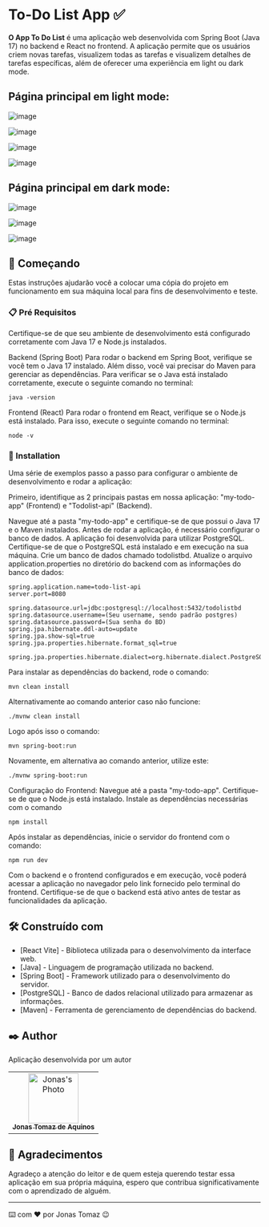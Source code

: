 # To-Do List App ✅


**O App To Do List** é uma aplicação web desenvolvida com Spring Boot (Java 17) no backend e React no frontend. A aplicação permite que os usuários criem novas tarefas, visualizem todas as tarefas e visualizem detalhes de tarefas específicas, além de oferecer uma experiência em light ou dark mode.

## Página principal em light mode:

![image](https://github.com/user-attachments/assets/2716147c-f00d-40d6-b8fa-b84d84aa4b2f)

![image](https://github.com/user-attachments/assets/1257fad5-51df-4a53-a43d-143bcadda326)

![image](https://github.com/user-attachments/assets/73ff495f-5f4c-4e9a-adf6-51910f236f65)

![image](https://github.com/user-attachments/assets/9bf70e80-763f-4198-acae-147f6e3fa102)

## Página principal em dark mode:

![image](https://github.com/user-attachments/assets/47d5de6e-ce11-4d97-81b2-779fba6c3137)

![image](https://github.com/user-attachments/assets/0e79af06-9324-4ee9-a0e5-a7c61bd945a6)

![image](https://github.com/user-attachments/assets/4dffaacb-f54f-49f5-9927-e6d0ef076b9f)


## 🚀 Começando 

Estas instruções ajudarão você a colocar uma cópia do projeto em funcionamento em sua máquina local para fins de desenvolvimento e teste.

### 📋 Pré Requisitos

Certifique-se de que seu ambiente de desenvolvimento está configurado corretamente com Java 17 e Node.js instalados. 

Backend (Spring Boot)
Para rodar o backend em Spring Boot, verifique se você tem o Java 17 instalado. Além disso, você vai precisar do Maven para gerenciar as dependências. Para verificar se o Java está instalado corretamente, execute o seguinte comando no terminal:

```
java -version
```

Frontend (React)
Para rodar o frontend em React, verifique se o Node.js está instalado. Para isso, execute o seguinte comando no terminal:

```
node -v
```

### 🔧 Installation

Uma série de exemplos passo a passo para configurar o ambiente de desenvolvimento e rodar a aplicação:

Primeiro, identifique as 2 principais pastas em nossa aplicação: "my-todo-app" (Frontend) e "Todolist-api" (Backend).

Navegue até a pasta "my-todo-app" e certifique-se de que possui o Java 17 e o Maven instalados.
Antes de rodar a aplicação, é necessário configurar o banco de dados. A aplicação foi desenvolvida para utilizar PostgreSQL.
Certifique-se de que o PostgreSQL está instalado e em execução na sua máquina.
Crie um banco de dados chamado todolistbd.
Atualize o arquivo application.properties no diretório do backend com as informações do banco de dados:

```
spring.application.name=todo-list-api
server.port=8080

spring.datasource.url=jdbc:postgresql://localhost:5432/todolistbd
spring.datasource.username=(Seu username, sendo padrão postgres)
spring.datasource.password=(Sua senha do BD)
spring.jpa.hibernate.ddl-auto=update
spring.jpa.show-sql=true
spring.jpa.properties.hibernate.format_sql=true

spring.jpa.properties.hibernate.dialect=org.hibernate.dialect.PostgreSQLDialect
```

Para instalar as dependências do backend, rode o comando:

```
mvn clean install
```

Alternativamente ao comando anterior caso não funcione:

```
./mvnw clean install
```

Logo após isso o comando:

```
mvn spring-boot:run
```

Novamente, em alternativa ao comando anterior, utilize este:

```
./mvnw spring-boot:run
```

Configuração do Frontend:
Navegue até a pasta "my-todo-app".
Certifique-se de que o Node.js está instalado.
Instale as dependências necessárias com o comando

```
npm install
```

Após instalar as dependências, inicie o servidor do frontend com o comando:

```
npm run dev
```

Com o backend e o frontend configurados e em execução, você poderá acessar a aplicação no navegador pelo link fornecido pelo terminal do frontend. Certifique-se de que o backend está ativo antes de testar as funcionalidades da aplicação.

## 🛠️ Construído com

* [React Vite] - Biblioteca utilizada para o desenvolvimento da interface web.
* [Java] - Linguagem de programação utilizada no backend.
* [Spring Boot] - Framework utilizado para o desenvolvimento do servidor.
* [PostgreSQL] - Banco de dados relacional utilizado para armazenar as informações.
* [Maven] - Ferramenta de gerenciamento de dependências do backend.

## ✒️ Author

Aplicação desenvolvida por um autor

<div align="center">
  <table>
    <tr>
      <td align="center">
        <a href="https://github.com/mrjonas151">
          <img src="https://avatars.githubusercontent.com/u/89425034?v=4" width="100px;" alt="Jonas's Photo"/><br>
          <sub>
            <b>Jonas Tomaz de Aquinos</b>
          </sub>
        </a>
      </td>
    </tr>
  </table>
</div>

## 🎁 Agradecimentos
Agradeço a atenção do leitor e de quem esteja querendo testar essa aplicação em sua própria máquina, espero que contribua significativamente com o aprendizado de alguém.

---
⌨️ com ❤️ por Jonas Tomaz 😉
